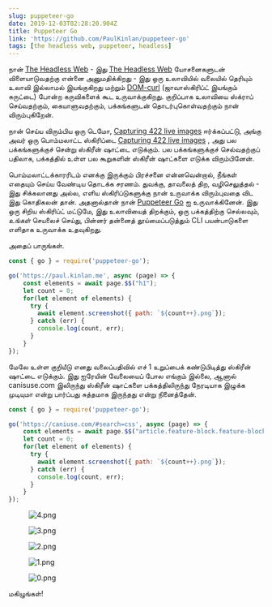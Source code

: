 ```yaml
---
slug: puppeteer-go
date: 2019-12-03T02:28:20.904Z
title: Puppeteer Go
link: 'https://github.com/PaulKinlan/puppeteer-go'
tags: [the headless web, puppeteer, headless]
---
```


நான் [The Headless Web](https://paul.kinlan.me/the-headless-web/) - இது [The Headless Web](https://paul.kinlan.me/the-headless-web/) யோசனைகளுடன் விளையாடுவதற்கு என்னை அனுமதிக்கிறது - இது ஒரு உலாவியில் வலையில் தெரியும் உலாவி இல்லாமல் இயங்குகிறது மற்றும் [DOM-curl](https://paul.kinlan.me/domcurl/) (ஜாவாஸ்கிரிப்ட் இயங்கும் சுருட்டை) போன்ற கருவிகளைக் கூட உருவாக்குகிறது. குறிப்பாக உலாவியை ஸ்க்ராப் செய்வதற்கும், கையாளுவதற்கும், பக்கங்களுடன் தொடர்புகொள்வதற்கும் நான் விரும்புகிறேன்.

நான் செய்ய விரும்பிய ஒரு டெமோ, [Capturing 422 live images](https://bitsofco.de/how-i-created-488-live-images/) ஈர்க்கப்பட்டு, அங்கு அவர் ஒரு பொம்மலாட்ட ஸ்கிரிப்டை [Capturing 422 live images](https://bitsofco.de/how-i-created-488-live-images/) , அது பல பக்கங்களுக்குச் சென்று ஸ்கிரீன் ஷாட்டை எடுக்கும். பல பக்கங்களுக்குச் செல்வதற்குப் பதிலாக, பக்கத்தில் உள்ள பல கூறுகளின் ஸ்கிரீன் ஷாட்களை எடுக்க விரும்பினேன்.

பொம்மலாட்டக்காரரிடம் எனக்கு இருக்கும் பிரச்சனை என்னவென்றால், நீங்கள் எதையும் செய்ய வேண்டிய தொடக்க சரணம். துவக்கு, தாவலைத் திற, வழிசெலுத்தல் - இது சிக்கலானது அல்ல, எளிய ஸ்கிரிப்டுகளுக்கு நான் உருவாக்க விரும்புவதை விட இது கொதிகலன் தான். அதனால்தான் நான் [Puppeteer Go](https://github.com/PaulKinlan/puppeteer-go) ஐ உருவாக்கினேன். இது ஒரு சிறிய ஸ்கிரிப்ட் மட்டுமே, இது உலாவியைத் திறக்கும், ஒரு பக்கத்திற்கு செல்லவும், _உங்கள்_ செயலைச் செய்து, பின்னர் தன்னைத் தூய்மைப்படுத்தும் CLI பயன்பாடுகளை எளிதாக உருவாக்க உதவுகிறது.

அதைப் பாருங்கள்.

```JavaScript
const { go } = require('puppeteer-go');

go('https://paul.kinlan.me', async (page) => {
    const elements = await page.$$("h1");
    let count = 0;
    for(let element of elements) {
      try {
        await element.screenshot({ path: `${count++}.png`});
      } catch (err) {
        console.log(count, err);
      }
    }
});
```

மேலே உள்ள குறியீடு எனது வலைப்பதிவில் எச் 1 உறுப்பைக் கண்டுபிடித்து ஸ்கிரீன் ஷாட்டை எடுக்கும். இது ஐரேயின் வேலையைப் போல எங்கும் இல்லை, ஆனால் canisuse.com இலிருந்து ஸ்கிரீன் ஷாட்களை பக்கத்திலிருந்து நேரடியாக இழுக்க முடியுமா என்று பார்ப்பது சுத்தமாக இருந்தது என்று நினைத்தேன்.

```JavaScript
const { go } = require('puppeteer-go');

go('https://caniuse.com/#search=css', async (page) => {
    const elements = await page.$$("article.feature-block.feature-block--feature");
    let count = 0;
    for(let element of elements) {
      try {
        await element.screenshot({ path: `${count++}.png`});
      } catch (err) {
        console.log(count, err);
      }
    }
});
```

<figure><img src="/images/2019-12-03-puppeteer-go-0.jpeg" alt="4.png"></figure>

<figure><img src="/images/2019-12-03-puppeteer-go-1.jpeg" alt="3.png"></figure>

<figure><img src="/images/2019-12-03-puppeteer-go-2.jpeg" alt="2.png"></figure>

<figure><img src="/images/2019-12-03-puppeteer-go-3.jpeg" alt="1.png"></figure>

<figure><img src="/images/2019-12-03-puppeteer-go-4.jpeg" alt="0.png"></figure>

மகிழுங்கள்!

